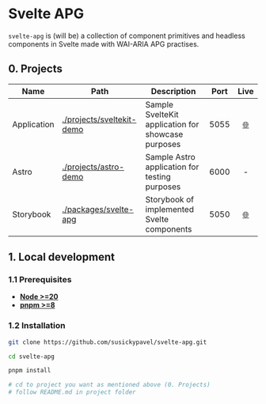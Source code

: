 # Svelte APG

`svelte-apg` is (will be) a collection of component primitives and headless components in Svelte made with WAI-ARIA APG practises.

## 0. Projects

| Name        | Path                                                   | Description                                        | Port |                     Live                      |
| ----------- | ------------------------------------------------------ | -------------------------------------------------- | ---- | :-------------------------------------------: |
| Application | [./projects/sveltekit-demo](./projects/sveltekit-demo) | Sample SvelteKit application for showcase purposes | 5055 |   [🌐](https://svelte-apg-app.vercel.app/)    |
| Astro       | [./projects/astro-demo](./projects/astro-demo)         | Sample Astro application for testing purposes      | 6000 |                       -                       |
| Storybook   | [./packages/svelte-apg](./packages/svelte-apg)         | Storybook of implemented Svelte components         | 5050 | [🌐](https://svelte-apg-storybook.vercel.app) |

## 1. Local development

### 1.1 Prerequisites

- [**Node >=20**](https://nodejs.org/en)
- [**pnpm >=8**](https://pnpm.io)

### 1.2 Installation

```sh
git clone https://github.com/susickypavel/svelte-apg.git

cd svelte-apg

pnpm install

# cd to project you want as mentioned above (0. Projects)
# follow README.md in project folder
```
